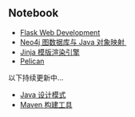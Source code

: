 ## Notebook
- [Flask Web Development][1]
- [Neo4j 图数据库与 Java 对象映射 ][2]
- [Jinja 模版渲染引擎][3]
- [Pelican][4]

以下持续更新中…
- [Java 设计模式][5]
- [Maven 构建工具][6]

[1]:	/flask-web-development/flask-web-development.md
[2]:	/neo4j-graph-db-and-ogm/neo4j-graph-db-and-ogm.md
[3]:	/jinja/jinja.md
[4]:	/pelican/pelican.md
[5]:	/design-pattern-course/design-pattern-course.md
[6]:	/maven/maven.md